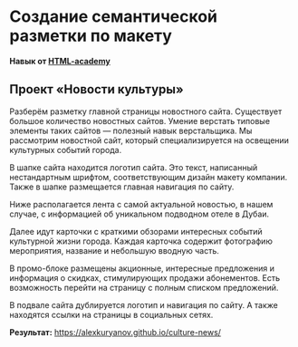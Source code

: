 # Создание семантической разметки по макету

**Навык от [HTML-academy](https://htmlacademy.ru/skills/semantic-markup)**

## Проект «Новости культуры»

Разберём разметку главной страницы новостного сайта. Существует большое количество новостных сайтов. 
Умение верстать типовые элементы таких сайтов — полезный навык верстальщика. 
Мы рассмотрим новостной сайт, который специализируется на освещении культурных событий города.

В шапке сайта находится логотип сайта. Это текст, написанный нестандартным шрифтом, соответствующим дизайн макету компании. 
Также в шапке размещается главная навигация по сайту.

Ниже располагается лента с самой актуальной новостью, в нашем случае, с информацией об уникальном подводном отеле в Дубаи.

Далее идут карточки с краткими обзорами интересных событий культурной жизни города. 
Каждая карточка содержит фотографию мероприятия, название и небольшую вводную часть.

В промо-блоке размещены акционные, интересные предложения и информация о скидках, 
стимулирующих продажи абонементов. Есть возможность перейти на страницу с полным списком предложений.

В подвале сайта дублируется логотип и навигация по сайту. А также находятся ссылки на страницы в социальных сетях.

**Результат:**
https://alexkuryanov.github.io/culture-news/
